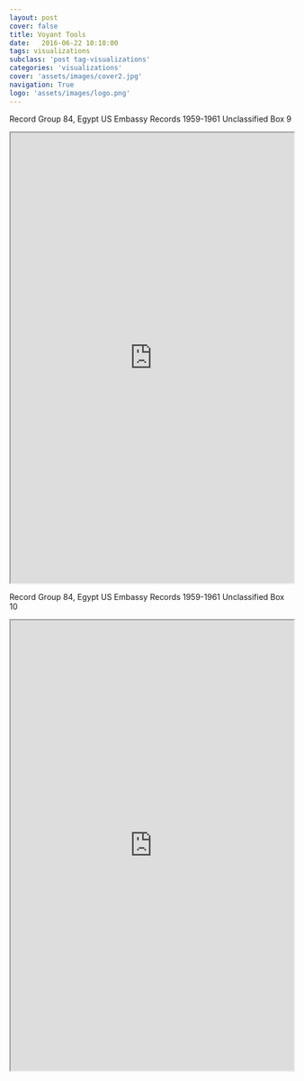 ```yaml
---
layout: post
cover: false
title: Voyant Tools
date:   2016-06-22 10:18:00
tags: visualizations
subclass: 'post tag-visualizations'
categories: 'visualizations'
cover: 'assets/images/cover2.jpg'
navigation: True
logo: 'assets/images/logo.png'
---
```


Record Group 84, Egypt US Embassy Records 1959-1961 Unclassified Box 9

<!--    Exported from Voyant Tools: http://voyant-tools.org/.
Please note that this is an early version and the API may change.
Feel free to change the height and width values below: -->
<iframe style='width: 100%; height: 800px' src='http://voyant-tools.org:80/?analysis=pca&limit=500&dimensions=2&clusters=5&comparisonType=raw&corpus=19c5cdf8c6b39b006736560a952526eb&view=ScatterPlot'></iframe>

Record Group 84, Egypt US Embassy Records 1959-1961 Unclassified Box 10 
<!--    Exported from Voyant Tools: http://voyant-tools.org/.
Please note that this is an early version and the API may change.
Feel free to change the height and width values below: -->
<iframe style='width: 100%; height: 800px' src='http://voyant-tools.org:80/?analysis=pca&limit=500&dimensions=2&clusters=5&comparisonType=raw&corpus=cdfff416e4d8ca9ff284cdbf32428081&view=ScatterPlot'></iframe>